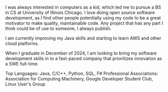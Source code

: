 I was always interested in computers as a kid, which led me to pursue a BS in CS at University of Illinois Chicago. I love doing open source software development, as I find other people potentially using my code to be a great motivator to make quality, maintainable code. Any project that has any part I think could be of use to someone, I always publish. 

I am currently improving my Java skills and starting to learn AWS and other cloud platforms.

When I graduate in December of 2024, I am looking to bring my software development skills in to a fast-paced company that prioritizes innovation as a SWE full-time.

Top Languages: Java, C/C++, Python, SQL, F#
Professional Associations: Association for Computing Machinery, Google Developer Student Club, Linux User's Group
